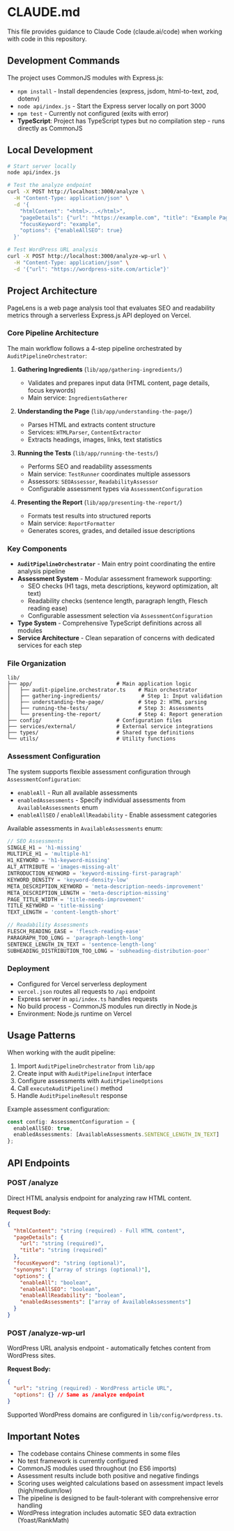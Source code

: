 # CLAUDE.md

This file provides guidance to Claude Code (claude.ai/code) when working with code in this repository.

## Development Commands

The project uses CommonJS modules with Express.js:

- `npm install` - Install dependencies (express, jsdom, html-to-text, zod, dotenv)
- `node api/index.js` - Start the Express server locally on port 3000
- `npm test` - Currently not configured (exits with error)
- **TypeScript**: Project has TypeScript types but no compilation step - runs directly as CommonJS

## Local Development

```bash
# Start server locally
node api/index.js

# Test the analyze endpoint
curl -X POST http://localhost:3000/analyze \
  -H "Content-Type: application/json" \
  -d '{
    "htmlContent": "<html>...</html>",
    "pageDetails": {"url": "https://example.com", "title": "Example Page"},
    "focusKeyword": "example",
    "options": {"enableAllSEO": true}
  }'

# Test WordPress URL analysis
curl -X POST http://localhost:3000/analyze-wp-url \
  -H "Content-Type: application/json" \
  -d '{"url": "https://wordpress-site.com/article"}'
```

## Project Architecture

PageLens is a web page analysis tool that evaluates SEO and readability metrics through a serverless Express.js API deployed on Vercel.

### Core Pipeline Architecture

The main workflow follows a 4-step pipeline orchestrated by `AuditPipelineOrchestrator`:

1. **Gathering Ingredients** (`lib/app/gathering-ingredients/`)
   - Validates and prepares input data (HTML content, page details, focus keywords)
   - Main service: `IngredientsGatherer`

2. **Understanding the Page** (`lib/app/understanding-the-page/`)
   - Parses HTML and extracts content structure
   - Services: `HTMLParser`, `ContentExtractor`
   - Extracts headings, images, links, text statistics

3. **Running the Tests** (`lib/app/running-the-tests/`)
   - Performs SEO and readability assessments
   - Main service: `TestRunner` coordinates multiple assessors
   - Assessors: `SEOAssessor`, `ReadabilityAssessor`
   - Configurable assessment types via `AssessmentConfiguration`

4. **Presenting the Report** (`lib/app/presenting-the-report/`)
   - Formats test results into structured reports
   - Main service: `ReportFormatter`
   - Generates scores, grades, and detailed issue descriptions

### Key Components

- **`AuditPipelineOrchestrator`** - Main entry point coordinating the entire analysis pipeline
- **Assessment System** - Modular assessment framework supporting:
  - SEO checks (H1 tags, meta descriptions, keyword optimization, alt text)
  - Readability checks (sentence length, paragraph length, Flesch reading ease)
  - Configurable assessment selection via `AssessmentConfiguration`
- **Type System** - Comprehensive TypeScript definitions across all modules
- **Service Architecture** - Clean separation of concerns with dedicated services for each step

### File Organization

```
lib/
├── app/                           # Main application logic
│   ├── audit-pipeline.orchestrator.ts    # Main orchestrator
│   ├── gathering-ingredients/             # Step 1: Input validation
│   ├── understanding-the-page/           # Step 2: HTML parsing
│   ├── running-the-tests/                # Step 3: Assessments
│   └── presenting-the-report/            # Step 4: Report generation
├── config/                        # Configuration files
├── services/external/             # External service integrations
├── types/                         # Shared type definitions
└── utils/                         # Utility functions
```

### Assessment Configuration

The system supports flexible assessment configuration through `AssessmentConfiguration`:
- `enableAll` - Run all available assessments
- `enabledAssessments` - Specify individual assessments from `AvailableAssessments` enum
- `enableAllSEO` / `enableAllReadability` - Enable assessment categories

Available assessments in `AvailableAssessments` enum:
```typescript
// SEO Assessments
SINGLE_H1 = 'h1-missing'
MULTIPLE_H1 = 'multiple-h1'
H1_KEYWORD = 'h1-keyword-missing'
ALT_ATTRIBUTE = 'images-missing-alt'
INTRODUCTION_KEYWORD = 'keyword-missing-first-paragraph'
KEYWORD_DENSITY = 'keyword-density-low'
META_DESCRIPTION_KEYWORD = 'meta-description-needs-improvement'
META_DESCRIPTION_LENGTH = 'meta-description-missing'
PAGE_TITLE_WIDTH = 'title-needs-improvement'
TITLE_KEYWORD = 'title-missing'
TEXT_LENGTH = 'content-length-short'

// Readability Assessments
FLESCH_READING_EASE = 'flesch-reading-ease'
PARAGRAPH_TOO_LONG = 'paragraph-length-long'
SENTENCE_LENGTH_IN_TEXT = 'sentence-length-long'
SUBHEADING_DISTRIBUTION_TOO_LONG = 'subheading-distribution-poor'
```

### Deployment

- Configured for Vercel serverless deployment
- `vercel.json` routes all requests to `/api` endpoint
- Express server in `api/index.ts` handles requests
- No build process - CommonJS modules run directly in Node.js
- Environment: Node.js runtime on Vercel

## Usage Patterns

When working with the audit pipeline:

1. Import `AuditPipelineOrchestrator` from `lib/app`
2. Create input with `AuditPipelineInput` interface
3. Configure assessments with `AuditPipelineOptions`
4. Call `executeAuditPipeline()` method
5. Handle `AuditPipelineResult` response

Example assessment configuration:
```typescript
const config: AssessmentConfiguration = {
  enableAllSEO: true,
  enabledAssessments: [AvailableAssessments.SENTENCE_LENGTH_IN_TEXT]
};
```

## API Endpoints

### POST /analyze
Direct HTML analysis endpoint for analyzing raw HTML content.

**Request Body:**
```json
{
  "htmlContent": "string (required) - Full HTML content",
  "pageDetails": {
    "url": "string (required)",
    "title": "string (required)"
  },
  "focusKeyword": "string (optional)",
  "synonyms": ["array of strings (optional)"],
  "options": {
    "enableAll": "boolean",
    "enableAllSEO": "boolean",
    "enableAllReadability": "boolean",
    "enabledAssessments": ["array of AvailableAssessments"]
  }
}
```

### POST /analyze-wp-url
WordPress URL analysis endpoint - automatically fetches content from WordPress sites.

**Request Body:**
```json
{
  "url": "string (required) - WordPress article URL",
  "options": {} // Same as /analyze endpoint
}
```

Supported WordPress domains are configured in `lib/config/wordpress.ts`.

## Important Notes

- The codebase contains Chinese comments in some files
- No test framework is currently configured
- CommonJS modules used throughout (no ES6 imports)
- Assessment results include both positive and negative findings
- Scoring uses weighted calculations based on assessment impact levels (high/medium/low)
- The pipeline is designed to be fault-tolerant with comprehensive error handling
- WordPress integration includes automatic SEO data extraction (Yoast/RankMath)
